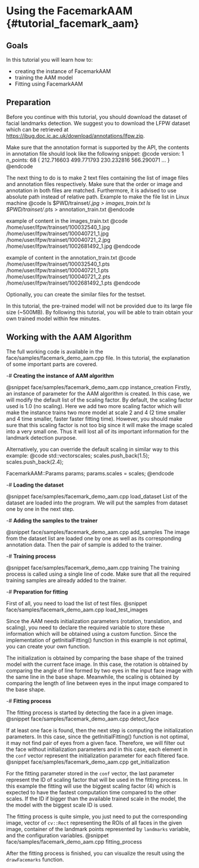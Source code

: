 Using the FacemarkAAM {#tutorial_facemark_aam}
==========================================================

Goals
----

In this tutorial you will learn how to:
- creating the instance of FacemarkAAM
- training the AAM model
- Fitting using FacemarkAAM

Preparation
--------

Before you continue with this tutorial, you should download the dataset of facial landmarks detection.
We suggest you to download the LFPW dataset which can be retrieved at <https://ibug.doc.ic.ac.uk/download/annotations/lfpw.zip>.

Make sure that the annotation format is supported by the API, the contents in annotation file should look like the following snippet:
@code
version: 1
n_points:  68
{
212.716603 499.771793
230.232816 566.290071
...
}
@endcode

The next thing to do is to make 2 text files containing the list of image files and annotation files respectively. Make sure that the order or image and annotation in both files are matched. Furthermore, it is advised to use absolute path instead of relative path.
Example to make the file list in Linux machine
@code
ls $PWD/trainset/*.jpg > images_train.txt
ls $PWD/trainset/*.pts > annotation_train.txt
@endcode

example of content in the images_train.txt
@code
/home/user/lfpw/trainset/100032540_1.jpg
/home/user/lfpw/trainset/100040721_1.jpg
/home/user/lfpw/trainset/100040721_2.jpg
/home/user/lfpw/trainset/1002681492_1.jpg
@endcode

example of content in the annotation_train.txt
@code
/home/user/lfpw/trainset/100032540_1.pts
/home/user/lfpw/trainset/100040721_1.pts
/home/user/lfpw/trainset/100040721_2.pts
/home/user/lfpw/trainset/1002681492_1.pts
@endcode

Optionally, you can create the similar files for the testset.

In this tutorial, the pre-trained model will not be provided due to its large file size (~500MB). By following this tutorial, you will be able to train obtain your own trained model within few minutes.

Working with the AAM Algorithm
--------

The full working code is available in the face/samples/facemark_demo_aam.cpp file. In this tutorial, the explanation of some important parts are covered.

-# <B>Creating the instance of AAM algorithm</B>

   @snippet face/samples/facemark_demo_aam.cpp instance_creation
   Firstly, an instance of parameter for the AAM algorithm is created. In this case, we will modify the default list of the scaling factor. By default, the scaling factor used is 1.0 (no scaling). Here we add two more scaling factor which will make the instance trains two more model at scale 2 and 4 (2 time smaller and 4 time smaller, faster faster fitting time). However, you should make sure that this scaling factor is not too big since it will make the image scaled into a very small one. Thus it will lost all of its important information for the landmark detection purpose.

   Alternatively, you can override the default scaling in similar way to this example:
   @code
   std::vector<float>scales;
   scales.push_back(1.5);
   scales.push_back(2.4);

   FacemarkAAM::Params params;
   params.scales = scales;
   @endcode

-# <B>Loading the dataset</B>

   @snippet face/samples/facemark_demo_aam.cpp load_dataset
   List of the dataset are loaded into the program. We will put the samples from dataset one by one in the next step.

-# <B>Adding the samples to the trainer</B>

   @snippet face/samples/facemark_demo_aam.cpp add_samples
   The image from the dataset list are loaded one by one as well as its corresponding annotation data. Then the pair of sample is added to the trainer.

-# <B>Training process</B>

   @snippet face/samples/facemark_demo_aam.cpp training
   The training process is called using a single line of code. Make sure that all the required training samples are already added to the trainer.

-# <B>Preparation for fitting</B>

   First of all, you need to load the list of test files.
   @snippet face/samples/facemark_demo_aam.cpp load_test_images

   Since the AAM needs initialization parameters (rotation, translation, and scaling), you need to declare the required variable to store these information which will be obtained using a custom function. Since the implementation of getInitialFitting() function in this example is not optimal, you can create your own function.

   The initialization is obtained by comparing the base shape of the trained model with the current face image. In this case, the rotation is obtained by comparing the angle of line formed by two eyes in the input face image with the same line in the base shape. Meanwhile, the scaling is obtained by comparing the length of line between eyes in the input image compared to the base shape.

-# <B>Fitting process</B>

   The fitting process is started by detecting the face in a given image.
   @snippet face/samples/facemark_demo_aam.cpp detect_face

   If at least one face is found, then the next step is computing the initialization parameters. In this case, since the getInitialFitting() function is not optimal, it may not find pair of eyes from a given face. Therefore, we will filter out the face without initialization parameters and in this case, each element in the `conf` vector represent the initialization parameter for each filtered face.
   @snippet face/samples/facemark_demo_aam.cpp get_initialization

   For the fitting parameter stored in the `conf` vector, the last parameter represent the ID of scaling factor that will be used in the fitting process. In this example the fitting will use the biggest scaling factor (4) which is expected to have the fastest computation time compared to the other scales. If the ID if bigger than the available trained scale in the model, the the model with the biggest scale ID is used.

   The fitting process is quite simple, you just need to put the corresponding image, vector of `cv::Rect` representing the ROIs of all faces in the given image, container of the landmark points represented by `landmarks` variable, and the configuration variables.
   @snippet face/samples/facemark_demo_aam.cpp fitting_process

   After the fitting process is finished, you can visualize the result using the `drawFacemarks` function.
